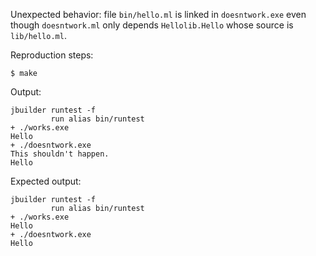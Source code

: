 Unexpected behavior: file `bin/hello.ml` is linked in `doesntwork.exe`
even though `doesntwork.ml` only depends `Hellolib.Hello` whose source 
is `lib/hello.ml`.

Reproduction steps:
```
$ make
```

Output:
```
jbuilder runtest -f
         run alias bin/runtest
+ ./works.exe
Hello
+ ./doesntwork.exe
This shouldn't happen.
Hello
```

Expected output:
```
jbuilder runtest -f
         run alias bin/runtest
+ ./works.exe
Hello
+ ./doesntwork.exe
Hello
```
